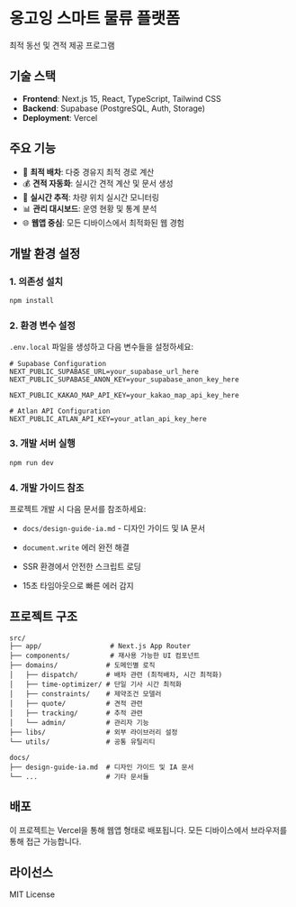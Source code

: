 # 옹고잉 스마트 물류 플랫폼

최적 동선 및 견적 제공 프로그램

## 기술 스택

- **Frontend**: Next.js 15, React, TypeScript, Tailwind CSS
- **Backend**: Supabase (PostgreSQL, Auth, Storage)
- **Deployment**: Vercel

## 주요 기능

- 🚛 **최적 배차**: 다중 경유지 최적 경로 계산
- 💰 **견적 자동화**: 실시간 견적 계산 및 문서 생성
- 📍 **실시간 추적**: 차량 위치 실시간 모니터링
- 📊 **관리 대시보드**: 운영 현황 및 통계 분석
- 🌐 **웹앱 중심**: 모든 디바이스에서 최적화된 웹 경험

## 개발 환경 설정

### 1. 의존성 설치
```bash
npm install
```

### 2. 환경 변수 설정
`.env.local` 파일을 생성하고 다음 변수들을 설정하세요:

```env
# Supabase Configuration
NEXT_PUBLIC_SUPABASE_URL=your_supabase_url_here
NEXT_PUBLIC_SUPABASE_ANON_KEY=your_supabase_anon_key_here

NEXT_PUBLIC_KAKAO_MAP_API_KEY=your_kakao_map_api_key_here

# Atlan API Configuration
NEXT_PUBLIC_ATLAN_API_KEY=your_atlan_api_key_here
```

### 3. 개발 서버 실행
```bash
npm run dev
```

### 4. 개발 가이드 참조
프로젝트 개발 시 다음 문서를 참조하세요:
- `docs/design-guide-ia.md` - 디자인 가이드 및 IA 문서

- `document.write` 에러 완전 해결
- SSR 환경에서 안전한 스크립트 로딩
- 15초 타임아웃으로 빠른 에러 감지

## 프로젝트 구조

```
src/
├── app/                 # Next.js App Router
├── components/          # 재사용 가능한 UI 컴포넌트
├── domains/            # 도메인별 로직
│   ├── dispatch/       # 배차 관련 (최적배차, 시간 최적화)
│   ├── time-optimizer/ # 단일 기사 시간 최적화
│   ├── constraints/    # 제약조건 모델러
│   ├── quote/          # 견적 관련
│   ├── tracking/       # 추적 관련
│   └── admin/          # 관리자 기능
├── libs/               # 외부 라이브러리 설정
└── utils/              # 공통 유틸리티

docs/
├── design-guide-ia.md  # 디자인 가이드 및 IA 문서
└── ...                 # 기타 문서들
```

## 배포

이 프로젝트는 Vercel을 통해 웹앱 형태로 배포됩니다. 모든 디바이스에서 브라우저를 통해 접근 가능합니다.

## 라이선스

MIT License
